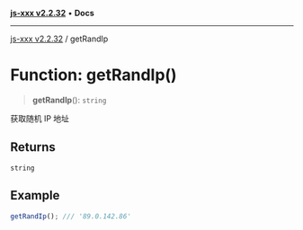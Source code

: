 [**js-xxx v2.2.32**](../README.md) • **Docs**

***

[js-xxx v2.2.32](../README.md) / getRandIp

# Function: getRandIp()

> **getRandIp**(): `string`

获取随机 IP 地址

## Returns

`string`

## Example

```ts
getRandIp(); /// '89.0.142.86'
```
